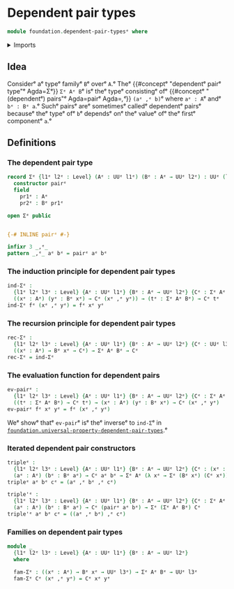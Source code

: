 # Dependent pair types

```agda
module foundation.dependent-pair-typesᵉ where
```

<details><summary>Imports</summary>

```agda
open import foundation.universe-levelsᵉ
```

</details>

## Idea

Considerᵉ aᵉ typeᵉ familyᵉ `B`ᵉ overᵉ `A`.ᵉ Theᵉ
{{#conceptᵉ "dependentᵉ pairᵉ type"ᵉ Agda=Σᵉ}} `Σᵉ Aᵉ B`ᵉ isᵉ theᵉ typeᵉ consistingᵉ ofᵉ
{{#conceptᵉ "(dependentᵉ) pairs"ᵉ Agda=pairᵉ Agda=_,ᵉ_}} `(aᵉ ,ᵉ b)`ᵉ where `aᵉ : A`ᵉ andᵉ
`bᵉ : Bᵉ a`.ᵉ Suchᵉ pairsᵉ areᵉ sometimesᵉ calledᵉ dependentᵉ pairsᵉ becauseᵉ theᵉ typeᵉ ofᵉ
`b`ᵉ dependsᵉ onᵉ theᵉ valueᵉ ofᵉ theᵉ firstᵉ componentᵉ `a`.ᵉ

## Definitions

### The dependent pair type

```agda
record Σᵉ {l1ᵉ l2ᵉ : Level} (Aᵉ : UUᵉ l1ᵉ) (Bᵉ : Aᵉ → UUᵉ l2ᵉ) : UUᵉ (l1ᵉ ⊔ l2ᵉ) where
  constructor pairᵉ
  field
    pr1ᵉ : Aᵉ
    pr2ᵉ : Bᵉ pr1ᵉ

open Σᵉ public


{-# INLINE pairᵉ #-}

infixr 3 _,ᵉ_
pattern _,ᵉ_ aᵉ bᵉ = pairᵉ aᵉ bᵉ
```

### The induction principle for dependent pair types

```agda
ind-Σᵉ :
  {l1ᵉ l2ᵉ l3ᵉ : Level} {Aᵉ : UUᵉ l1ᵉ} {Bᵉ : Aᵉ → UUᵉ l2ᵉ} {Cᵉ : Σᵉ Aᵉ Bᵉ → UUᵉ l3ᵉ} →
  ((xᵉ : Aᵉ) (yᵉ : Bᵉ xᵉ) → Cᵉ (xᵉ ,ᵉ yᵉ)) → (tᵉ : Σᵉ Aᵉ Bᵉ) → Cᵉ tᵉ
ind-Σᵉ fᵉ (xᵉ ,ᵉ yᵉ) = fᵉ xᵉ yᵉ
```

### The recursion principle for dependent pair types

```agda
rec-Σᵉ :
  {l1ᵉ l2ᵉ l3ᵉ : Level} {Aᵉ : UUᵉ l1ᵉ} {Bᵉ : Aᵉ → UUᵉ l2ᵉ} {Cᵉ : UUᵉ l3ᵉ} →
  ((xᵉ : Aᵉ) → Bᵉ xᵉ → Cᵉ) → Σᵉ Aᵉ Bᵉ → Cᵉ
rec-Σᵉ = ind-Σᵉ
```

### The evaluation function for dependent pairs

```agda
ev-pairᵉ :
  {l1ᵉ l2ᵉ l3ᵉ : Level} {Aᵉ : UUᵉ l1ᵉ} {Bᵉ : Aᵉ → UUᵉ l2ᵉ} {Cᵉ : Σᵉ Aᵉ Bᵉ → UUᵉ l3ᵉ} →
  ((tᵉ : Σᵉ Aᵉ Bᵉ) → Cᵉ tᵉ) → (xᵉ : Aᵉ) (yᵉ : Bᵉ xᵉ) → Cᵉ (xᵉ ,ᵉ yᵉ)
ev-pairᵉ fᵉ xᵉ yᵉ = fᵉ (xᵉ ,ᵉ yᵉ)
```

Weᵉ showᵉ thatᵉ `ev-pair`ᵉ isᵉ theᵉ inverseᵉ to `ind-Σ`ᵉ in
[`foundation.universal-property-dependent-pair-types`](foundation.universal-property-dependent-pair-types.md).ᵉ

### Iterated dependent pair constructors

```agda
tripleᵉ :
  {l1ᵉ l2ᵉ l3ᵉ : Level} {Aᵉ : UUᵉ l1ᵉ} {Bᵉ : Aᵉ → UUᵉ l2ᵉ} {Cᵉ : (xᵉ : Aᵉ) → Bᵉ xᵉ → UUᵉ l3ᵉ} →
  (aᵉ : Aᵉ) (bᵉ : Bᵉ aᵉ) → Cᵉ aᵉ bᵉ → Σᵉ Aᵉ (λ xᵉ → Σᵉ (Bᵉ xᵉ) (Cᵉ xᵉ))
tripleᵉ aᵉ bᵉ cᵉ = (aᵉ ,ᵉ bᵉ ,ᵉ cᵉ)

triple'ᵉ :
  {l1ᵉ l2ᵉ l3ᵉ : Level} {Aᵉ : UUᵉ l1ᵉ} {Bᵉ : Aᵉ → UUᵉ l2ᵉ} {Cᵉ : Σᵉ Aᵉ Bᵉ → UUᵉ l3ᵉ} →
  (aᵉ : Aᵉ) (bᵉ : Bᵉ aᵉ) → Cᵉ (pairᵉ aᵉ bᵉ) → Σᵉ (Σᵉ Aᵉ Bᵉ) Cᵉ
triple'ᵉ aᵉ bᵉ cᵉ = ((aᵉ ,ᵉ bᵉ) ,ᵉ cᵉ)
```

### Families on dependent pair types

```agda
module _
  {l1ᵉ l2ᵉ l3ᵉ : Level} {Aᵉ : UUᵉ l1ᵉ} {Bᵉ : Aᵉ → UUᵉ l2ᵉ}
  where

  fam-Σᵉ : ((xᵉ : Aᵉ) → Bᵉ xᵉ → UUᵉ l3ᵉ) → Σᵉ Aᵉ Bᵉ → UUᵉ l3ᵉ
  fam-Σᵉ Cᵉ (xᵉ ,ᵉ yᵉ) = Cᵉ xᵉ yᵉ
```